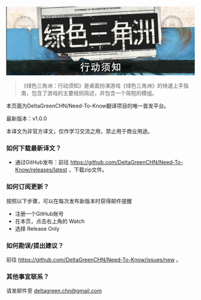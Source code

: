 ![Logo](/banner.jpg)

> 《绿色三角洲：行动须知》是桌面扮演游戏《绿色三角洲》的快速上手指南，包含了游戏的主要规则简述，并包含一个简短的模组。

本页面为DeltaGreenCHN/Need-To-Know翻译项目的唯一首发平台。

最新版本：v1.0.0

本译文为非官方译文，仅作学习交流之用，禁止用于商业用途。

### 如何下载最新译文？

- 通过GitHub发布：前往 https://github.com/DeltaGreenCHN/Need-To-Know/releases/latest ，下载zip文件。

### 如何订阅更新？

按照以下步骤，可以在每次发布新版本时获得邮件提醒

* 注册一个GitHub账号
* 在本页，点击右上角的 Watch
* 选择 Release Only

### 如何勘误/提出建议？

前往 https://github.com/DeltaGreenCHN/Need-To-Know/issues/new 。

### 其他事宜联系？

请发邮件至 deltagreen.chn@gmail.com
